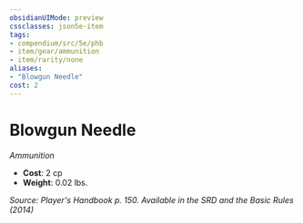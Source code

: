 ```yaml
---
obsidianUIMode: preview
cssclasses: json5e-item
tags:
- compendium/src/5e/phb
- item/gear/ammunition
- item/rarity/none
aliases: 
- "Blowgun Needle"
cost: 2
---
```

# Blowgun Needle
*Ammunition*  

- **Cost**: 2 cp
- **Weight**: 0.02 lbs.

*Source: Player's Handbook p. 150. Available in the <span title='Systems Reference Document (5.1)'>SRD</span> and the Basic Rules (2014)*